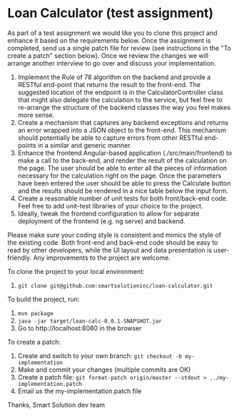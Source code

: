 # Loan Calculator (test assignment)

As part of a test assignment we would like you to clone this project and 
enhance it based on the requirements below. Once the assignment is completed,
send us a single patch file for review (see instructions in the "To create a patch" 
section below). Once we review the changes we will arrange another interview to go 
over and discuss your implementation.

1. Implement the Rule of 78 algorithm on the backend and provide a RESTful 
   end-point that returns the result to the front-end. The suggested 
   location of the endpoint is in the CalculatorController class that might
   also delegate the calculation to the service, but feel free to re-arrange
   the structure of the backend classes the way you feel makes more sense.
2. Create a mechanism that captures any backend exceptions and returns an 
   error wrapped into a JSON object to the front-end. This mechanism should
   potentially be able to capture errors from other RESTful end-points in a
   similar and generic manner.
3. Enhance the frontend Angular-based application (./src/main/frontend) 
   to make a call to the back-end,
   and render the result of the calculation on the page. The user should be
   able to enter all the pieces of information necessary for the calculation
   right on the page. Once the parameters have been entered the user should
   be able to press the Calculate button and the results should be rendered
   in a nice table below the input form.
4. Create a reasonable number of unit tests for both front/back-end code. 
   Feel free to add unit-test libraries of your choice to the project.
5. Ideally, tweak the frontend configuration to allow for separate deployment
   of the frontend (e.g. ng serve) and backend.

Please make sure your coding style is consistent and mimics the style of 
the existing code. Both front-end and back-end code should be easy to read
by other developers, while the UI layout and data presentation is user-friendly.
Any improvements to the project are welcome. 

To clone the project to your local environment:

1. `git clone git@github.com:smartsolutioninc/loan-calculator.git`

To build the project, run:

1. `mvn package`
2. `java -jar target/loan-calc-0.0.1-SNAPSHOT.jar`
3. Go to http://localhost:8080 in the browser

To create a patch:

1. Create and switch to your own branch: `git checkout -b my-implementation`
2. Make and commit your changes (multiple commits are OK)
3. Create a patch file: `git format-patch origin/master --stdout > ../my-implementation.patch`
4. Email us the my-implementation.patch file


Thanks,
Smart Solution dev team

